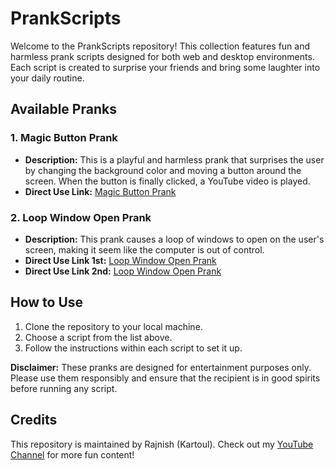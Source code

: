 # PrankScripts

Welcome to the PrankScripts repository! This collection features fun and harmless prank scripts designed for both web and desktop environments. Each script is created to surprise your friends and bring some laughter into your daily routine.

## Available Pranks

### 1. Magic Button Prank
- **Description:** This is a playful and harmless prank that surprises the user by changing the background color and moving a button around the screen. When the button is finally clicked, a YouTube video is played.
- **Direct Use Link:** [Magic Button Prank](https://rajnish-kartoul.github.io/Magic-Button-Prank/)

### 2. Loop Window Open Prank
- **Description:** This prank causes a loop of windows to open on the user's screen, making it seem like the computer is out of control.
- **Direct Use Link 1st:** [Loop Window Open Prank](https://rajnish-kartoul.github.io/Loop-window-open/)
- **Direct Use Link 2nd:** [Loop Window Open Prank](https://kartoul-prank.netlify.app)

## How to Use

1. Clone the repository to your local machine.
2. Choose a script from the list above.
3. Follow the instructions within each script to set it up.

**Disclaimer:** These pranks are designed for entertainment purposes only. Please use them responsibly and ensure that the recipient is in good spirits before running any script.

## Credits
This repository is maintained by Rajnish (Kartoul). Check out my [YouTube Channel](https://www.youtube.com/channel/UCn0U0vU1QfNUky7Dz7E_SMg) for more fun content!
